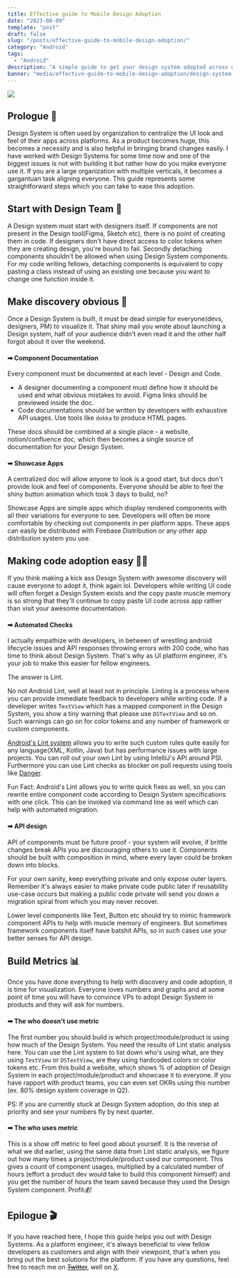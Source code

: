 ```yaml
---
title: Effective guide to Mobile Design Adoption
date: "2023-08-09"
template: "post"
draft: false
slug: "/posts/effective-guide-to-mobile-design-adoption/"
category: "Android"
tags:
  - "Android"
description: "A simple guide to get your design system adopted across organization"
banner: "media/effective-guide-to-mobile-design-adoption/design-system-banner.jpg"
---
```


<div class="image-container">
    <img src="/media/effective-guide-to-mobile-design-adoption/design-system-banner.jpg"/>
</div>

## Prologue 🍿
Design System is often used by organization to centralize the UI look and feel of their apps across platforms. As a product becomes huge, this becomes a necessity and is also helpful in bringing brand changes easily. I have worked with Design Systems for some time now and one of the biggest issues is not with building it but rather how do you make everyone use it. If you are a large organization with multiple verticals, it becomes a gargantuan task aligning everyone. This guide represents some straightforward steps which you can take to ease this adoption.

## Start with Design Team 👫
A Design system must start with designers itself. If components are not present in the Design tool(Figma, Sketch etc), there is no point of creating them in code. If designers don't have direct access to color tokens when they are creating design, you're bound to fail.
Secondly detaching components shouldn't be allowed when using Design System components. For my code writing fellows, detaching components is equivalent to copy pasting a class instead of using an existing one because you want to change one function inside it.

## Make discovery obvious 🔎
Once a Design System is built, it must be dead simple for everyone(devs, designers, PM) to visualize it. That shiny mail you wrote about launching a Design system, half of your audience didn't even read it and the other half forgot about it over the weekend.

#### ➡ Component Documentation
Every component must be documented at each level - Design and Code. 
- A designer documenting a component must define how it should be used and what obvious mistakes to avoid. Figma links should be previewed inside the doc.
- Code documentations should be written by developers with exhaustive API usages. Use tools like `dokka` to produce HTML pages.

These docs should be combined at a single place -  a website, notion/confluence doc, which then becomes a single source of documentation for your Design System.

#### ➡ Showcase Apps
A centralized doc will allow anyone to look is a good start, but docs don't provide look and feel of components. Everyone should be able to feel the shiny button animation which took 3 days to build, no?

Showcase Apps are simple apps which display rendered components with all their variations for everyone to see. Developers will often be more comfortable by checking out components in per platform apps. These apps can easily be distributed with Firebase Distribution or any other app distribution system you use.

## Making code adoption easy 👨‍💻
If you think making a kick ass Design System with awesome discovery will cause everyone to adopt it, think again lol. Developers while writing UI code will often forget a Design System exists and the copy paste muscle memory is so strong that they'll continue to copy paste UI code across app rather than visit your awesome documentation.

#### ➡ Automated Checks
I actually empathize with developers, in between of wrestling android lifecycle issues and API responses throwing errors with 200 code, who has time to think about Design System. That's why as UI platform engineer, it's your job to make this easier for fellow engineers.

The answer is Lint.

No not Android Lint, well at least not in principle. Linting is a process where you can provide immediate feedback to developers while writing code. 
If a developer writes `TextView` which has a mapped component in the Design System, you show a tiny warning that please use `DSTextView` and so on. Such warnings can go on for color tokens and any number of framework or custom components.

[Android's Lint system](https://googlesamples.github.io/android-custom-lint-rules/index.html) allows you to write such custom rules quite easily for any language(XML, Kotlin, Java) but has performance issues with large projects. You can roll out your own Lint by using IntelliJ's API around PSI. Furthermore you can use Lint checks as blocker on pull requests using tools like [Danger](https://danger.systems/ruby/).

Fun Fact: Android's Lint allows you to write quick fixes as well, so you can rewrite entire component code according to Design System specifications with one click. This can be invoked via command line as well which can help with automated migration.

#### ➡ API design
API of components must be future proof - your system will evolve, if brittle changes break APIs you are discouraging others to use it. Components should be built with composition in mind, where every layer could be broken down into blocks.

For your own sanity, keep everything private and only expose outer layers. Remember it's always easier to make private code public later if reusability use-case occurs but making a public code private will send you down a migration spiral from which you may never recover.

Lower level components like Text, Button etc should try to mimic framework component APIs to help with muscle memory of engineers. But sometimes framework components itself have batshit APIs, so in such cases use your better senses for API design.

## Build Metrics 📊
Once you have done everything to help with discovery and code adoption, it is time for visualization. Everyone loves numbers and graphs and at some point of time you will have to convince VPs to adopt Design System in products and they will ask for numbers.

#### ➡ The who doesn't use metric
The first number you should build is which project/module/product is using how much of the Design System. You need the results of Lint static analysis here. You can use the Lint system to list down who's using what, are they using `TextView` or `DSTextView`, are they using hardcoded colors or color tokens etc. From this build a website, which shows % of adoption of Design System in each project/module/product and showcase it to everyone.
If you have rapport with product teams, you can even set OKRs using this number (ex. 80% design system coverage in Q2).

PS: If you are currently stuck at Design System adoption, do this step at priority and see your numbers fly by next quarter.

#### ➡ The who uses metric
This is a show off metric to feel good about yourself. It is the reverse of what we did earlier, using the same data from Lint static analysis, we figure out how many times a project/module/product used our component. This gives a count of component usages, multiplied by a calculated number of hours (effort a product dev would take to build this component himself) and you get the number of hours the team saved because they used the Design System component. Profit💰!

## Epilogue 🎬
If you have reached here, I hope this guide helps you out with Design Systems. As a platform engineer, it's always beneficial to view fellow developers as customers and align with their viewpoint, that's when you bring out the best solutions for the platform. If you have any questions, feel free to reach me on ~~[Twitter](https://twitter.com/_jitinsharma)~~, well on [X](https://twitter.com/_jitinsharma).

